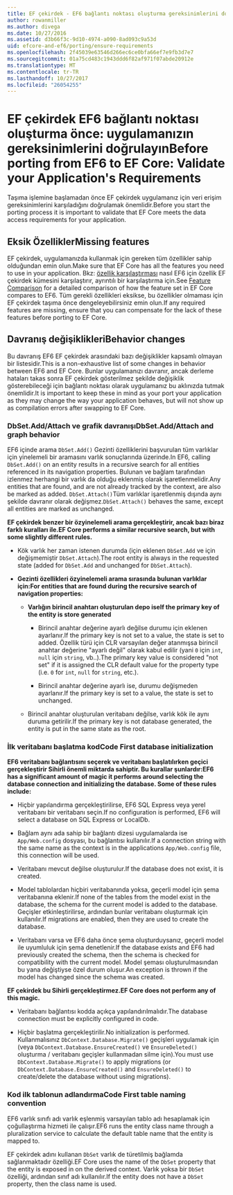 ```yaml
---
title: EF çekirdek - EF6 bağlantı noktası oluşturma gereksinimlerini doğrulayın
author: rowanmiller
ms.author: divega
ms.date: 10/27/2016
ms.assetid: d3b66f3c-9d10-4974-a090-8ad093c9a53d
uid: efcore-and-ef6/porting/ensure-requirements
ms.openlocfilehash: 2f45039e63546d266ec6ce0bfa66ef7e9fb3d7e7
ms.sourcegitcommit: 01a75cd483c1943ddd6f82af971f07abde20912e
ms.translationtype: MT
ms.contentlocale: tr-TR
ms.lasthandoff: 10/27/2017
ms.locfileid: "26054255"
---
```

# <a name="before-porting-from-ef6-to-ef-core-validate-your-applications-requirements"></a><span data-ttu-id="8a8cd-102">EF çekirdek EF6 bağlantı noktası oluşturma önce: uygulamanızın gereksinimlerini doğrulayın</span><span class="sxs-lookup"><span data-stu-id="8a8cd-102">Before porting from EF6 to EF Core: Validate your Application's Requirements</span></span>

<span data-ttu-id="8a8cd-103">Taşıma işlemine başlamadan önce EF çekirdek uygulamanız için veri erişim gereksinimlerini karşıladığını doğrulamak önemlidir.</span><span class="sxs-lookup"><span data-stu-id="8a8cd-103">Before you start the porting process it is important to validate that EF Core meets the data access requirements for your application.</span></span>

## <a name="missing-features"></a><span data-ttu-id="8a8cd-104">Eksik Özellikler</span><span class="sxs-lookup"><span data-stu-id="8a8cd-104">Missing features</span></span>

<span data-ttu-id="8a8cd-105">EF çekirdek, uygulamanızda kullanmak için gereken tüm özellikler sahip olduğundan emin olun.</span><span class="sxs-lookup"><span data-stu-id="8a8cd-105">Make sure that EF Core has all the features you need to use in your application.</span></span> <span data-ttu-id="8a8cd-106">Bkz: [özellik karşılaştırması](../features.md) nasıl EF6 için özellik EF çekirdek kümesini karşılaştırır, ayrıntılı bir karşılaştırma için.</span><span class="sxs-lookup"><span data-stu-id="8a8cd-106">See [Feature Comparison](../features.md) for a detailed comparison of how the feature set in EF Core compares to EF6.</span></span> <span data-ttu-id="8a8cd-107">Tüm gerekli özellikleri eksikse, bu özellikler olmaması için EF çekirdek taşıma önce dengeleyebilirsiniz emin olun.</span><span class="sxs-lookup"><span data-stu-id="8a8cd-107">If any required features are missing, ensure that you can compensate for the lack of these features before porting to EF Core.</span></span>

## <a name="behavior-changes"></a><span data-ttu-id="8a8cd-108">Davranış değişiklikleri</span><span class="sxs-lookup"><span data-stu-id="8a8cd-108">Behavior changes</span></span>

<span data-ttu-id="8a8cd-109">Bu davranış EF6 EF çekirdek arasındaki bazı değişiklikler kapsamlı olmayan bir listesidir.</span><span class="sxs-lookup"><span data-stu-id="8a8cd-109">This is a non-exhaustive list of some changes in behavior between EF6 and EF Core.</span></span> <span data-ttu-id="8a8cd-110">Bunlar uygulamanızı davranır, ancak derleme hataları takas sonra EF çekirdek gösterilmez şekilde değişiklik gösterebileceği için bağlantı noktası olarak uygulamanız bu aklınızda tutmak önemlidir.</span><span class="sxs-lookup"><span data-stu-id="8a8cd-110">It is important to keep these in mind as your port your application as they may change the way your application behaves, but will not show up as compilation errors after swapping to EF Core.</span></span>

### <a name="dbsetaddattach-and-graph-behavior"></a><span data-ttu-id="8a8cd-111">DbSet.Add/Attach ve grafik davranışı</span><span class="sxs-lookup"><span data-stu-id="8a8cd-111">DbSet.Add/Attach and graph behavior</span></span>

<span data-ttu-id="8a8cd-112">EF6 içinde arama `DbSet.Add()` Gezinti özelliklerini başvurulan tüm varlıklar için yinelemeli bir aramasını varlık sonuçlarında üzerinde.</span><span class="sxs-lookup"><span data-stu-id="8a8cd-112">In EF6, calling `DbSet.Add()` on an entity results in a recursive search for all entities referenced in its navigation properties.</span></span> <span data-ttu-id="8a8cd-113">Bulunan ve bağlam tarafından izlenmez herhangi bir varlık da olduğu eklenmiş olarak işaretlenmelidir.</span><span class="sxs-lookup"><span data-stu-id="8a8cd-113">Any entities that are found, and are not already tracked by the context, are also be marked as added.</span></span> <span data-ttu-id="8a8cd-114">`DbSet.Attach()`Tüm varlıklar işaretlenmiş dışında aynı şekilde davranır olarak değişmez.</span><span class="sxs-lookup"><span data-stu-id="8a8cd-114">`DbSet.Attach()` behaves the same, except all entities are marked as unchanged.</span></span>

<span data-ttu-id="8a8cd-115">**EF çekirdek benzer bir özyinelemeli arama gerçekleştirir, ancak bazı biraz farklı kuralları ile.**</span><span class="sxs-lookup"><span data-stu-id="8a8cd-115">**EF Core performs a similar recursive search, but with some slightly different rules.**</span></span>

*  <span data-ttu-id="8a8cd-116">Kök varlık her zaman istenen durumda (için eklenen `DbSet.Add` ve için değişmemiştir `DbSet.Attach`).</span><span class="sxs-lookup"><span data-stu-id="8a8cd-116">The root entity is always in the requested state (added for `DbSet.Add` and unchanged for `DbSet.Attach`).</span></span>

*  <span data-ttu-id="8a8cd-117">**Gezinti özellikleri özyinelemeli arama sırasında bulunan varlıklar için:**</span><span class="sxs-lookup"><span data-stu-id="8a8cd-117">**For entities that are found during the recursive search of navigation properties:**</span></span>

    *  <span data-ttu-id="8a8cd-118">**Varlığın birincil anahtarı oluşturulan depo ise**</span><span class="sxs-lookup"><span data-stu-id="8a8cd-118">**If the primary key of the entity is store generated**</span></span>

        * <span data-ttu-id="8a8cd-119">Birincil anahtar değerine ayarlı değilse durumu için eklenen ayarlanır.</span><span class="sxs-lookup"><span data-stu-id="8a8cd-119">If the primary key is not set to a value, the state is set to added.</span></span> <span data-ttu-id="8a8cd-120">Özellik türü için CLR varsayılan değer atanmışsa birincil anahtar değerine "ayarlı değil" olarak kabul edilir (yani `0` için `int`, `null` için `string`, vb..).</span><span class="sxs-lookup"><span data-stu-id="8a8cd-120">The primary key value is considered "not set" if it is assigned the CLR default value for the property type (i.e. `0` for `int`, `null` for `string`, etc.).</span></span>

        * <span data-ttu-id="8a8cd-121">Birincil anahtar değerine ayarlı ise, durumu değişmeden ayarlanır.</span><span class="sxs-lookup"><span data-stu-id="8a8cd-121">If the primary key is set to a value, the state is set to unchanged.</span></span>

    *  <span data-ttu-id="8a8cd-122">Birincil anahtar oluşturulan veritabanı değilse, varlık kök ile aynı duruma getirilir.</span><span class="sxs-lookup"><span data-stu-id="8a8cd-122">If the primary key is not database generated, the entity is put in the same state as the root.</span></span>

### <a name="code-first-database-initialization"></a><span data-ttu-id="8a8cd-123">İlk veritabanı başlatma kod</span><span class="sxs-lookup"><span data-stu-id="8a8cd-123">Code First database initialization</span></span>

<span data-ttu-id="8a8cd-124">**EF6 veritabanı bağlantısını seçerek ve veritabanı başlatılırken geçici gerçekleştirir Sihirli önemli miktarda sahiptir. Bu kurallar şunlardır:**</span><span class="sxs-lookup"><span data-stu-id="8a8cd-124">**EF6 has a significant amount of magic it performs around selecting the database connection and initializing the database. Some of these rules include:**</span></span>

* <span data-ttu-id="8a8cd-125">Hiçbir yapılandırma gerçekleştirilirse, EF6 SQL Express veya yerel veritabanı bir veritabanı seçin.</span><span class="sxs-lookup"><span data-stu-id="8a8cd-125">If no configuration is performed, EF6 will select a database on SQL Express or LocalDb.</span></span>

* <span data-ttu-id="8a8cd-126">Bağlam aynı ada sahip bir bağlantı dizesi uygulamalarda ise `App/Web.config` dosyası, bu bağlantısı kullanılır.</span><span class="sxs-lookup"><span data-stu-id="8a8cd-126">If a connection string with the same name as the context is in the applications `App/Web.config` file, this connection will be used.</span></span>

* <span data-ttu-id="8a8cd-127">Veritabanı mevcut değilse oluşturulur.</span><span class="sxs-lookup"><span data-stu-id="8a8cd-127">If the database does not exist, it is created.</span></span>

* <span data-ttu-id="8a8cd-128">Model tablolardan hiçbiri veritabanında yoksa, geçerli model için şema veritabanına eklenir.</span><span class="sxs-lookup"><span data-stu-id="8a8cd-128">If none of the tables from the model exist in the database, the schema for the current model is added to the database.</span></span> <span data-ttu-id="8a8cd-129">Geçişler etkinleştirilirse, ardından bunlar veritabanı oluşturmak için kullanılır.</span><span class="sxs-lookup"><span data-stu-id="8a8cd-129">If migrations are enabled, then they are used to create the database.</span></span>

* <span data-ttu-id="8a8cd-130">Veritabanı varsa ve EF6 daha önce şema oluşturduysanız, geçerli model ile uyumluluk için şema denetlenir.</span><span class="sxs-lookup"><span data-stu-id="8a8cd-130">If the database exists and EF6 had previously created the schema, then the schema is checked for compatibility with the current model.</span></span> <span data-ttu-id="8a8cd-131">Model şeması oluşturulmasından bu yana değiştiyse özel durum oluşur.</span><span class="sxs-lookup"><span data-stu-id="8a8cd-131">An exception is thrown if the model has changed since the schema was created.</span></span>

<span data-ttu-id="8a8cd-132">**EF çekirdek bu Sihirli gerçekleştirmez.**</span><span class="sxs-lookup"><span data-stu-id="8a8cd-132">**EF Core does not perform any of this magic.**</span></span>

* <span data-ttu-id="8a8cd-133">Veritabanı bağlantısı kodda açıkça yapılandırılmalıdır.</span><span class="sxs-lookup"><span data-stu-id="8a8cd-133">The database connection must be explicitly configured in code.</span></span>

* <span data-ttu-id="8a8cd-134">Hiçbir başlatma gerçekleştirilir.</span><span class="sxs-lookup"><span data-stu-id="8a8cd-134">No initialization is performed.</span></span> <span data-ttu-id="8a8cd-135">Kullanmalısınız `DbContext.Database.Migrate()` geçişleri uygulamak için (veya `DbContext.Database.EnsureCreated()` ve `EnsureDeleted()` oluşturma / veritabanı geçişler kullanmadan silme için).</span><span class="sxs-lookup"><span data-stu-id="8a8cd-135">You must use `DbContext.Database.Migrate()` to apply migrations (or `DbContext.Database.EnsureCreated()` and `EnsureDeleted()` to create/delete the database without using migrations).</span></span>

### <a name="code-first-table-naming-convention"></a><span data-ttu-id="8a8cd-136">Kod ilk tablonun adlandırma</span><span class="sxs-lookup"><span data-stu-id="8a8cd-136">Code First table naming convention</span></span>

<span data-ttu-id="8a8cd-137">EF6 varlık sınıfı adı varlık eşlenmiş varsayılan tablo adı hesaplamak için çoğullaştırma hizmeti ile çalışır.</span><span class="sxs-lookup"><span data-stu-id="8a8cd-137">EF6 runs the entity class name through a pluralization service to calculate the default table name that the entity is mapped to.</span></span>

<span data-ttu-id="8a8cd-138">EF çekirdek adını kullanan `DbSet` varlık de türetilmiş bağlamda sağlanmaktadır özelliği.</span><span class="sxs-lookup"><span data-stu-id="8a8cd-138">EF Core uses the name of the `DbSet` property that the entity is exposed in on the derived context.</span></span> <span data-ttu-id="8a8cd-139">Varlık yoksa bir `DbSet` özelliği, ardından sınıf adı kullanılır.</span><span class="sxs-lookup"><span data-stu-id="8a8cd-139">If the entity does not have a `DbSet` property, then the class name is used.</span></span>
